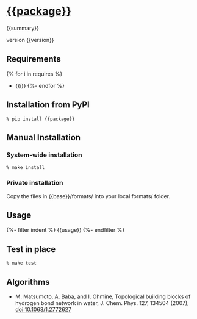 # [{{package}}]({{url}})

{{summary}}

version {{version}}

## Requirements

{% for i in requires %}
* {{i}}
{%- endfor %}

## Installation from PyPI

```shell
% pip install {{package}}
```

## Manual Installation

### System-wide installation

```shell
% make install
```

### Private installation

Copy the files in {{base}}/formats/ into your local formats/ folder.

## Usage

{%- filter indent %}
    {{usage}}
{%- endfilter %}

## Test in place

```shell
% make test
```

## Algorithms

* M. Matsumoto, A. Baba, and I. Ohmine, Topological building blocks of hydrogen bond network in water, J. Chem. Phys. 127, 134504 (2007); [doi:10.1063/1.2772627](http://dx.doi.org/doi:10.1063/1.2772627)
